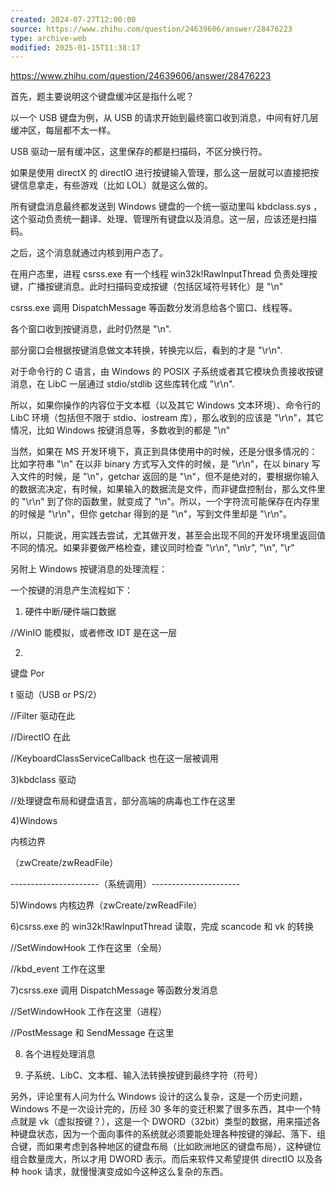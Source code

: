 ```yaml
---
created: 2024-07-27T12:00:00
source: https://www.zhihu.com/question/24639606/answer/28476223
type: archive-web
modified: 2025-01-15T11:38:17
---
```


https://www.zhihu.com/question/24639606/answer/28476223

首先，题主要说明这个键盘缓冲区是指什么呢？

以一个 USB 键盘为例，从 USB 的请求开始到最终窗口收到消息，中间有好几层缓冲区，每层都不太一样。

USB 驱动一层有缓冲区，这里保存的都是扫描码，不区分换行符。

如果是使用 directX 的 directIO 进行按键输入管理，那么这一层就可以直接把按键信息拿走，有些游戏（比如 LOL）就是这么做的。

所有键盘消息最终都发送到 Windows 键盘的一个统一驱动里叫 kbdclass.sys ，这个驱动负责统一翻译、处理、管理所有键盘以及消息。这一层，应该还是扫描码。

之后，这个消息就通过内核到用户态了。

在用户态里，进程 csrss.exe 有一个线程 win32k!RawInputThread 负责处理按键，广播按键消息。此时扫描码变成按键（包括区域符号转化）是 "\n"

csrss.exe 调用 DispatchMessage 等函数分发消息给各个窗口、线程等。

各个窗口收到按键消息，此时仍然是 "\n".

部分窗口会根据按键消息做文本转换，转换完以后，看到的才是 "\r\n".

对于命令行的 C 语言，由 Windows 的 POSIX 子系统或者其它模块负责接收按键消息，在 LibC 一层通过 stdio/stdlib 这些库转化成 "\r\n".

所以，如果你操作的内容位于文本框（以及其它 Windows 文本环境）、命令行的 LibC 环境（包括但不限于 stdio、iostream 库），那么收到的应该是 "\r\n"，其它情况，比如 Windows 按键消息等，多数收到的都是 "\n"

当然，如果在 MS 开发环境下，真正到具体使用中的时候，还是分很多情况的：比如字符串 "\n" 在以非 binary 方式写入文件的时候，是 "\r\n"，在以 binary 写入文件的时候，是 "\n"，getchar 返回的是 "\n"，但不是绝对的，要根据你输入的数据流决定，有时候，如果输入的数据流是文件，而非键盘控制台，那么文件里的 "\r\n" 到了你的函数里，就变成了 "\n"。所以，一个字符流可能保存在内存里的时候是 "\r\n"，但你 getchar 得到的是 "\n"，写到文件里却是 "\r\n"。

所以，只能说，用实践去尝试，尤其做开发，甚至会出现不同的开发环境里返回值不同的情况。如果非要做严格检查，建议同时检查 "\r\n", "\n\r", "\n", "\r"

另附上 Windows 按键消息的处理流程：

一个按键的消息产生流程如下：

1) 硬件中断/硬件端口数据

//WinIO 能模拟，或者修改 IDT 是在这一层

2)

键盘 Por

t 驱动（USB or PS/2）

//Filter 驱动在此

//DirectIO 在此

//KeyboardClassServiceCallback 也在这一层被调用

3)kbdclass 驱动

//处理键盘布局和键盘语言，部分高端的病毒也工作在这里

4)Windows

内核边界

（zwCreate/zwReadFile）

----------------------（系统调用）----------------------

5)Windows 内核边界（zwCreate/zwReadFile）

6)csrss.exe 的 win32k!RawInputThread 读取，完成 scancode 和 vk 的转换

//SetWindowHook 工作在这里（全局）

//kbd_event 工作在这里

7)csrss.exe 调用 DispatchMessage 等函数分发消息

//SetWindowHook 工作在这里（进程）

//PostMessage 和 SendMessage 在这里

8) 各个进程处理消息

9) 子系统、LibC、文本框、输入法转换按键到最终字符（符号）

另外，评论里有人问为什么 Windows 设计的这么复杂，这是一个历史问题，Windows 不是一次设计完的，历经 30 多年的变迁积累了很多东西，其中一个特点就是 vk（虚拟按键？），这是一个 DWORD（32bit）类型的数据，用来描述各种键盘状态，因为一个面向事件的系统就必须要能处理各种按键的弹起、落下、组合键，而如果考虑到各种地区的键盘布局（比如欧洲地区的键盘布局），这种键位组合数量庞大，所以才用 DWORD 表示。而后来软件又希望提供 directIO 以及各种 hook 请求，就慢慢演变成如今这种这么复杂的东西。

